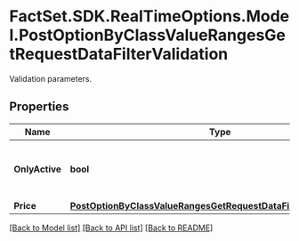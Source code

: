 # FactSet.SDK.RealTimeOptions.Model.PostOptionByClassValueRangesGetRequestDataFilterValidation
Validation parameters.

## Properties

Name | Type | Description | Notes
------------ | ------------- | ------------- | -------------
**OnlyActive** | **bool** | If &#x60;true&#x60;, only active notations will be returned. | [optional] 
**Price** | [**PostOptionByClassValueRangesGetRequestDataFilterValidationPrice**](PostOptionByClassValueRangesGetRequestDataFilterValidationPrice.md) |  | [optional] 

[[Back to Model list]](../README.md#documentation-for-models) [[Back to API list]](../README.md#documentation-for-api-endpoints) [[Back to README]](../README.md)

